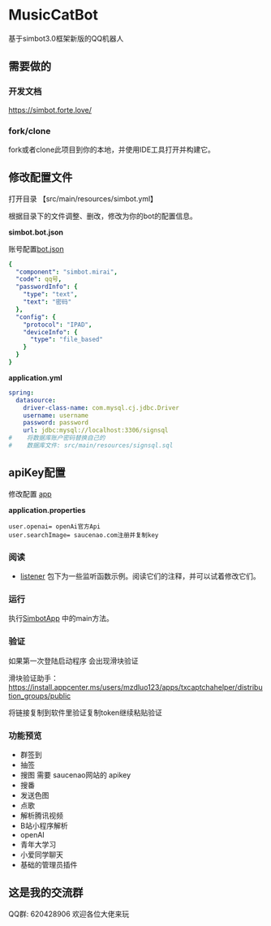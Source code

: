 # MusicCatBot
基于simbot3.0框架新版的QQ机器人

## 需要做的
### 开发文档
https://simbot.forte.love/

### fork/clone
fork或者clone此项目到你的本地，并使用IDE工具打开并构建它。

## 修改配置文件

打开目录 【src/main/resources/simbot.yml】

根据目录下的文件调整、删改，修改为你的bot的配置信息。

**simbot.bot.json**

账号配置[bot.json](src/main/resources/simbot-bots/simbot.bot.json)

```yml
{
  "component": "simbot.mirai",
  "code": qq号,
  "passwordInfo": {
    "type": "text",
    "text": "密码"
  },
  "config": {
    "protocol": "IPAD",
    "deviceInfo": {
      "type": "file_based"
    }
  }
}
```
**application.yml**

```yml
spring:
  datasource:
    driver-class-name: com.mysql.cj.jdbc.Driver
    username: username
    password: password
    url: jdbc:mysql://localhost:3306/signsql
#    将数据库账户密码替换自己的
#    数据库文件: src/main/resources/signsql.sql

```


## apiKey配置


修改配置 [app](cache/application.properties)

**application.properties**
```properties
user.openai= openAi官方Api
user.searchImage= saucenao.com注册并复制key
```

### 阅读
- [listener](src/main/java/org/Simbot/listens/ListenGroup.java) 包下为一些监听函数示例。阅读它们的注释，并可以试着修改它们。

### 运行
执行[SimbotApp](src/main/java/org/Simbot/SimbotApp.java) 中的main方法。

### 验证
如果第一次登陆启动程序 会出现滑块验证

滑块验证助手：https://install.appcenter.ms/users/mzdluo123/apps/txcaptchahelper/distribution_groups/public

将链接复制到软件里验证复制token继续粘贴验证

### 功能预览
* 群签到
* 抽签
* 搜图 需要 saucenao网站的 apikey
* 搜番 
* 发送色图
* 点歌
* 解析腾讯视频
* B站小程序解析
* openAI
* 青年大学习
* 小爱同学聊天
* 基础的管理员插件


## 这是我的交流群
QQ群: 620428906
欢迎各位大佬来玩
